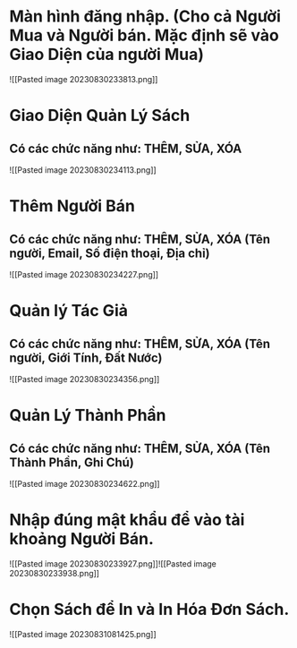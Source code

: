 

# Màn hình đăng nhập.  (Cho cả Người Mua và Người bán. Mặc định sẽ vào Giao Diện của người Mua)
![[Pasted image 20230830233813.png]]






# Giao Diện Quản Lý Sách
## Có các chức năng như: THÊM, SỬA, XÓA
![[Pasted image 20230830234113.png]]




# Thêm Người Bán
## Có các chức năng như: THÊM, SỬA, XÓA (Tên người, Email, Số điện thoại, Địa chỉ)
![[Pasted image 20230830234227.png]]




# Quản lý Tác Giả
## Có các chức năng như: THÊM, SỬA, XÓA (Tên người, Giới Tính, Đất Nước)
![[Pasted image 20230830234356.png]]




# Quản Lý Thành Phần
## Có các chức năng như: THÊM, SỬA, XÓA (Tên Thành Phần, Ghi Chú)
![[Pasted image 20230830234622.png]]


# Nhập đúng mật khẩu để vào tài khoảng Người Bán.
![[Pasted image 20230830233927.png]]![[Pasted image 20230830233938.png]]


# Chọn Sách để In và In Hóa Đơn Sách.
![[Pasted image 20230831081425.png]]